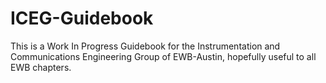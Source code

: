 # ICEG-Guidebook
This is a Work In Progress Guidebook for the Instrumentation and Communications Engineering Group of EWB-Austin, hopefully useful to all EWB chapters.
